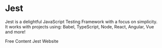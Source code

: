 # Jest

Jest is a delightful JavaScript Testing Framework with a focus on simplicity.
It works with projects using: Babel, TypeScript, Node, React, Angular, Vue and more!

<ResourceGroupTitle>Free Content</ResourceGroupTitle>
<BadgeLink colorScheme='blue' badgeText='Official Website' href='https://jestjs.io/'>Jest Website</BadgeLink>
